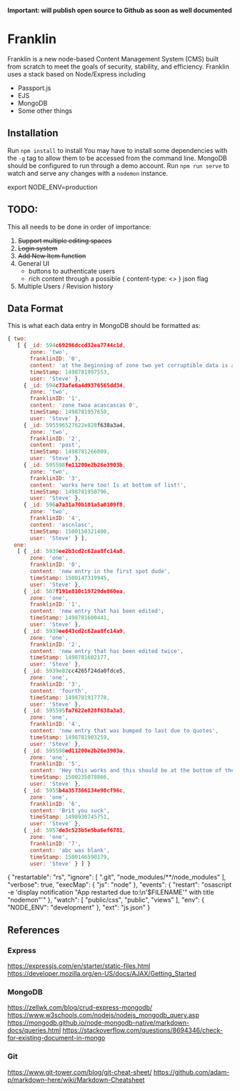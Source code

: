 __**Important:** will publish open source to Github as soon as well documented__
# Franklin
Franklin is a new node-based Content Management System (CMS) built from scratch to meet the goals of security, stability, and efficiency. Franklin uses a stack based on Node/Express including
- Passport.js
- EJS
- MongoDB
- Some other things


## Installation
Run `npm install` to install
You may have to install some dependencies with the `-g` tag to allow them to be accessed from the command line.
MongoDB should be configured to run through a demo account.
Run `npm run serve` to watch and serve any changes with a `nodemon` instance.

export NODE_ENV=production

## TODO:
This all needs to be done in order of importance:
1. ~~Support multiple editing spaces~~
2. ~~Login system~~
3. ~~Add New Item function~~
4. General UI
	- buttons to authenticate users
	- rich content through a possible { content-type: <> } json flag
5. Multiple Users / Revision history

## Data Format
This is what each data entry in MongoDB should be formatted as:
```javascript
{ two: 
   [ { _id: 594c69296dccd32ea7744c1d,
       zone: 'two',
       franklinID: '0',
       content: 'at the beginning of zone two yet corruptible data is an issue everywhere',
       timeStamp: 1498781997553,
       user: 'Steve' },
     { _id: 594c73afe6a4d9376565dd34,
       zone: 'two',
       franklinID: '1',
       content: 'zone twoa acascascas 0',
       timeStamp: 1498781957650,
       user: 'Steve' },
     { _id: 595596527622e828f638a3a4,
       zone: 'two',
       franklinID: '2',
       content: 'post',
       timeStamp: 1498781266009,
       user: 'Steve' },
     { _id: 595598fe11200e2b26e3903b,
       zone: 'two',
       franklinID: '3',
       content: 'works here too! Is at bottom of list!',
       timeStamp: 1498781950796,
       user: 'Steve' },
     { _id: 596a7a31a70b101a5a0109f8,
       zone: 'two',
       franklinID: '4',
       content: 'ascnlasc',
       timeStamp: 1500150321400,
       user: 'Steve' } ],
  one: 
   [ { _id: 5939ee2b3cd2c62aa8fc14a8,
       zone: 'one',
       franklinID: '0',
       content: 'new entry in the first spot dude',
       timeStamp: 1500147319945,
       user: 'Steve' },
     { _id: 507f191e810c19729de860ea,
       zone: 'one',
       franklinID: '1',
       content: 'new entry that has been edited',
       timeStamp: 1498781600441,
       user: 'Steve' },
     { _id: 5939ee643cd2c62aa8fc14a9,
       zone: 'one',
       franklinID: '2',
       content: 'new entry that has been edited twice',
       timeStamp: 1498781602177,
       user: 'Steve' },
     { _id: 5939e82cc4265f24da0fdce5,
       zone: 'one',
       franklinID: '3',
       content: 'fourth',
       timeStamp: 1498781917778,
       user: 'Steve' },
     { _id: 595595fa7622e828f638a3a3,
       zone: 'one',
       franklinID: '4',
       content: 'new entry that was bumped to last due to quotes',
       timeStamp: 1498781903259,
       user: 'Steve' },
     { _id: 595598ed11200e2b26e3903a,
       zone: 'one',
       franklinID: '5',
       content: 'Hey this works and this should be at the bottom of the list',
       timeStamp: 1500235078866,
       user: 'Steve' },
     { _id: 5955b4a357366134e98cf96c,
       zone: 'one',
       franklinID: '6',
       content: 'Brit you suck',
       timeStamp: 1498930745751,
       user: 'Steve' },
     { _id: 5957de3c523b5e5ba6ef6781,
       zone: 'one',
       franklinID: '7',
       content: 'abc was blank',
       timeStamp: 1500146590179,
       user: 'Steve' } ] }


```

{
  "restartable": "rs",
  "ignore": [
    ".git",
    "node_modules/**/node_modules"
  ],
  "verbose": true,
  "execMap": {
    "js": "node"
  },
  "events": {
    "restart": "osascript -e 'display notification \"App restarted due to:\n'$FILENAME'\" with title \"nodemon\"'"
  },
  "watch": [
    "public/css",
    "public",
    "views"
  ],
  "env": {
    "NODE_ENV": "development"
  },
  "ext": "js json"
}


## References
### Express
https://expressjs.com/en/starter/static-files.html
https://developer.mozilla.org/en-US/docs/AJAX/Getting_Started

### MongoDB
https://zellwk.com/blog/crud-express-mongodb/
https://www.w3schools.com/nodejs/nodejs_mongodb_query.asp
https://mongodb.github.io/node-mongodb-native/markdown-docs/queries.html
https://stackoverflow.com/questions/8694346/check-for-existing-document-in-mongo

### Git
https://www.git-tower.com/blog/git-cheat-sheet/
https://github.com/adam-p/markdown-here/wiki/Markdown-Cheatsheet
